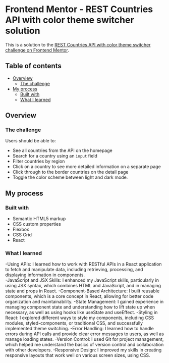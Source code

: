 # Frontend Mentor - REST Countries API with color theme switcher solution

This is a solution to the [REST Countries API with color theme switcher challenge on Frontend Mentor](https://www.frontendmentor.io/challenges/rest-countries-api-with-color-theme-switcher-5cacc469fec04111f7b848ca).

## Table of contents

- [Overview](#overview)
  - [The challenge](#the-challenge)
- [My process](#my-process)
  - [Built with](#built-with)
  - [What I learned](#what-i-learned)

## Overview

### The challenge

Users should be able to:

- See all countries from the API on the homepage
- Search for a country using an `input` field
- Filter countries by region
- Click on a country to see more detailed information on a separate page
- Click through to the border countries on the detail page
- Toggle the color scheme between light and dark mode.

## My process

### Built with

- Semantic HTML5 markup
- CSS custom properties
- Flexbox
- CSS Grid
- React

### What I learned

-Using APIs: I learned how to work with RESTful APIs in a React application to fetch and manipulate data, including retrieving, processing, and displaying information in components.
</br>
-JavaScript and JSX Skills: I enhanced my JavaScript skills, particularly in using JSX syntax, which combines HTML and JavaScript, and in managing state and props in React.
-Component-Based Architecture: I built reusable components, which is a core concept in React, allowing for better code organization and maintainability.
-State Management: I gained experience in managing component state and understanding how to lift state up when necessary, as well as using hooks like useState and useEffect.
-Styling in React: I explored different ways to style my components, including CSS modules, styled-components, or traditional CSS, and successfully implemented theme switching.
-Error Handling: I learned how to handle errors during API calls and provide clear error messages to users, as well as manage loading states.
-Version Control: I used Git for project management, which helped me understand the basics of version control and collaboration with other developers.
-Responsive Design: I improved my skills in creating responsive layouts that work well on various screen sizes, using CSS.

